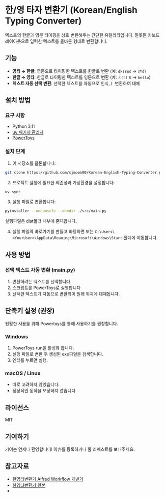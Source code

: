 # 한/영 타자 변환기 (Korean/English Typing Converter)

텍스트의 한글과 영문 타이핑을 상호 변환해주는 간단한 유틸리티입니다. 잘못된 키보드 레이아웃으로 입력한 텍스트를 올바른 형태로 변환합니다.

## 기능

- **영타 → 한글**: 영문으로 타이핑한 텍스트를 한글로 변환 (예: `dkssud` → `안녕`)
- **한글 → 영타**: 한글로 타이핑한 텍스트를 영문으로 변환 (예: `ㅗ디ㅣㅐ` → `hello`)
- **텍스트 자동 선택 변환**: 선택한 텍스트를 자동으로 인식,ㅣ 변환하여 대체

## 설치 방법

### 요구 사항

- Python 3.11
- [uv 패키지 관리자](https://docs.astral.sh/uv/)
- [PowerToys](https://learn.microsoft.com/ko-kr/windows/powertoys/install)

### 설치 단계

1. 이 저장소를 클론합니다:
```bash
git clone https://github.com/sjmoon00/Korean-English-Typing-Converter.git
```

2. 프로젝트 실행에 필요한 의존성과 가상환경을 설정합니다:
```bash
uv sync
```

3. 실행 파일로 변환합니다:
```bash
pyinstaller --noconsole --onedir ./src/main.py 
```
실행파일은 dist폴더 내부에 존재합니다.

4. 실행 파일의 바로가기를 만들고 바탕화면 또는 `C:\Users\<YourUser>\AppData\Roaming\Microsoft\Windows\Start` 폴더에 이동합니다. 
## 사용 방법

### 선택 텍스트 자동 변환 (main.py)

1. 변환하려는 텍스트를 선택합니다.
2. 스크립트를 PowerToys로 실행합니다
3. 선택한 텍스트가 자동으로 변환되어 원래 위치에 대체됩니다.

## 단축키 설정 (권장)

원활한 사용을 위해 Powertoys를 통해 사용하기를 권장합니다.

### Windows
1. PowerToys run을 활성화 합니다.
2. 실행 파일로 변환 후 생성된 exe파일을 검색합니다.
3. 엔터를 누르면 실행.

### macOS / Linux
- 따로 고려하지 않았습니다.
- 정상적인 동작을 보장하지 않습니다.


## 라이선스

MIT

## 기여하기

기여는 언제나 환영합니다! 이슈를 등록하거나 풀 리퀘스트를 보내주세요.

## 참고자료
- [한영타변환기 Alfred Workflow 개발기](https://pozafly.github.io/tools/alfred-korean-english-converter/)
- [한영타변환기 원본](https://theyt.net/wiki/%ED%95%9C%EC%98%81%ED%83%80%EB%B3%80%ED%99%98%EA%B8%B0)
- 
